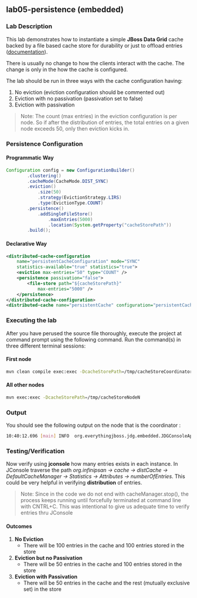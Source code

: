 ## lab05-persistence (embedded)

### Lab Description

This lab demonstrates how to instantiate a simple **JBoss Data Grid** cache backed by a file based cache store for durability or just to offload entries ([documentation](https://access.redhat.com/documentation/en-US/Red_Hat_JBoss_Data_Grid/7.0/html-single/Administration_and_Configuration_Guide/index.html#Single_File_Store_Configuration_Library_Mode)).

There is usually no change to how the clients interact with the cache. The change is only in the how the cache is configured.

The lab should be run in three ways with the cache configuration having:
1. No eviction (eviction configuration should be commented out)
2. Eviction with no passivation (passivation set to false)
3. Eviction with passivation 

> Note: The count (max entries) in the eviction configuration is per node. So if after the distribution of entries, the total entries on a given node exceeds 50, only then eviction kicks in.  

### Persistence Configuration

#### Programmatic Way

```java
Configuration config = new ConfigurationBuilder()
        .clustering()
        .cacheMode(CacheMode.DIST_SYNC)
        .eviction()
            .size(50)
            .strategy(EvictionStrategy.LIRS)
            .type(EvictionType.COUNT)
        .persistence()
            .addSingleFileStore()
                .maxEntries(5000)
                .location(System.getProperty("cacheStorePath"))
        .build();   
```
#### Declarative Way

```xml
<distributed-cache-configuration
    name="persistentCacheConfiguration" mode="SYNC"
    statistics-available="true" statistics="true">
    <eviction max-entries="50" type="COUNT" />
    <persistence passivation="false">
        <file-store path="${cacheStorePath}"
            max-entries="5000" />
    </persistence>
</distributed-cache-configuration>
<distributed-cache name="persistentCache" configuration="persistentCacheConfiguration" />
```

### Executing the lab

After you have perused the source file thoroughly, execute the project at command prompt using the following command. Run the command(s) in three different terminal sessions:

#### First node

```sh 
mvn clean compile exec:exec -DcacheStorePath=/tmp/cacheStoreCoordinator
```
#### All other nodes

```sh 
mvn exec:exec -DcacheStorePath=/tmp/cacheStoreNodeN
```

### Output 
You should see the following output on the node that is the coordinator :

```sh
10:40:12.696 [main] INFO  org.everythingjboss.jdg.embedded.JDGConsoleApp - The size of the cache is : 100, mode of the cache is : DIST_SYNC 
```

### Testing/Verification

Now verify using **jconsole** how many entries exists in each instance. In JConsole traverse the path *org.infinipsan → cache → distCache → DefaultCacheManager → Statistics → Attributes → numberOfEntries*. This could be very helpful in verifying **distribution** of entries. 

> Note: Since in the code we do not end with cacheManager.stop(), the process keeps running until forcefully terminated at command line with CNTRL+C. This was intentional to give us adequate time to verify entries thru JConsole

#### Outcomes

1. **No Eviction**
   * There will be 100 entries in the cache and 100 entries stored in the store
2. **Eviction but no Passivation**
   * There will be 50 entries in the cache and 100 entries stored in the store
3. **Eviction with Passivation**
   * There will be 50 entries in the cache and the rest (mutually exclusive set) in the store


